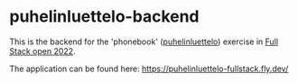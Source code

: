 # puhelinluettelo-backend
This is the backend for the 'phonebook' ([puhelinluettelo](https://github.com/Laremies/Full-Stack-2022-exercises/tree/main/part2/puhelinluettelo)) exercise in [Full Stack open 2022](https://github.com/Laremies/Full-Stack-2022-exercises).

The application can be found here: https://puhelinluettelo-fullstack.fly.dev/